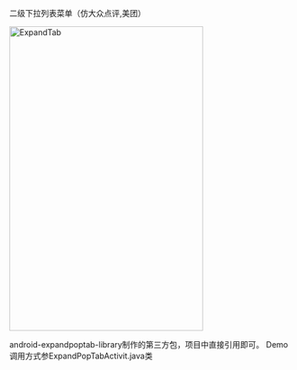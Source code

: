 <h>二级下拉列表菜单（仿大众点评,美团）</h>

<img class="alignnone  wp-image-1060" src="http://it.warmtel.com/wp-content/uploads/2015/12/ExpandTab.gif" alt="ExpandTab" width="344" height="541" />

android-expandpoptab-library制作的第三方包，项目中直接引用即可。
Demo调用方式参ExpandPopTabActivit.java类